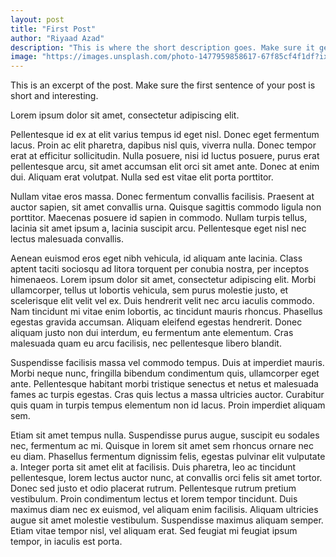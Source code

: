 ```yaml
---
layout: post
title: "First Post"
author: "Riyaad Azad"
description: "This is where the short description goes. Make sure it gets the reader curious, but don't make it too long."
image: "https://images.unsplash.com/photo-1477959858617-67f85cf4f1df?ixlib=rb-1.2.1&ixid=eyJhcHBfaWQiOjEyMDd9&auto=format&fit=crop&w=2226&q=80"
---
```


This is an excerpt of the post. Make sure the first sentence of your post is short and interesting.

Lorem ipsum dolor sit amet, consectetur adipiscing elit. 

Pellentesque id ex at elit varius tempus id eget nisl. Donec eget fermentum lacus. Proin ac elit pharetra, dapibus nisl quis, viverra nulla. Donec tempor erat at efficitur sollicitudin. Nulla posuere, nisi id luctus posuere, purus erat pellentesque arcu, sit amet accumsan elit orci sit amet ante. Donec at enim dui. Aliquam erat volutpat. Nulla sed est vitae elit porta porttitor.

Nullam vitae eros massa. Donec fermentum convallis facilisis. Praesent at auctor sapien, sit amet convallis urna. Quisque sagittis commodo ligula non porttitor. Maecenas posuere id sapien in commodo. Nullam turpis tellus, lacinia sit amet ipsum a, lacinia suscipit arcu. Pellentesque eget nisl nec lectus malesuada convallis.

Aenean euismod eros eget nibh vehicula, id aliquam ante lacinia. Class aptent taciti sociosqu ad litora torquent per conubia nostra, per inceptos himenaeos. Lorem ipsum dolor sit amet, consectetur adipiscing elit. Morbi ullamcorper, tellus ut lobortis vehicula, sem purus molestie justo, et scelerisque elit velit vel ex. Duis hendrerit velit nec arcu iaculis commodo. Nam tincidunt mi vitae enim lobortis, ac tincidunt mauris rhoncus. Phasellus egestas gravida accumsan. Aliquam eleifend egestas hendrerit. Donec aliquam justo non dui interdum, eu fermentum ante elementum. Cras malesuada quam eu arcu facilisis, nec pellentesque libero blandit.

Suspendisse facilisis massa vel commodo tempus. Duis at imperdiet mauris. Morbi neque nunc, fringilla bibendum condimentum quis, ullamcorper eget ante. Pellentesque habitant morbi tristique senectus et netus et malesuada fames ac turpis egestas. Cras quis lectus a massa ultricies auctor. Curabitur quis quam in turpis tempus elementum non id lacus. Proin imperdiet aliquam sem.

Etiam sit amet tempus nulla. Suspendisse purus augue, suscipit eu sodales nec, fermentum ac mi. Quisque in lorem sit amet sem rhoncus ornare nec eu diam. Phasellus fermentum dignissim felis, egestas pulvinar elit vulputate a. Integer porta sit amet elit at facilisis. Duis pharetra, leo ac tincidunt pellentesque, lorem lectus auctor nunc, at convallis orci felis sit amet tortor. Donec sed justo et odio placerat rutrum. Pellentesque rutrum pretium vestibulum. Proin condimentum lectus et lorem tempor tincidunt. Duis maximus diam nec ex euismod, vel aliquam enim facilisis. Aliquam ultricies augue sit amet molestie vestibulum. Suspendisse maximus aliquam semper. Etiam vitae tempor nisl, vel aliquam erat. Sed feugiat mi feugiat ipsum tempor, in iaculis est porta.